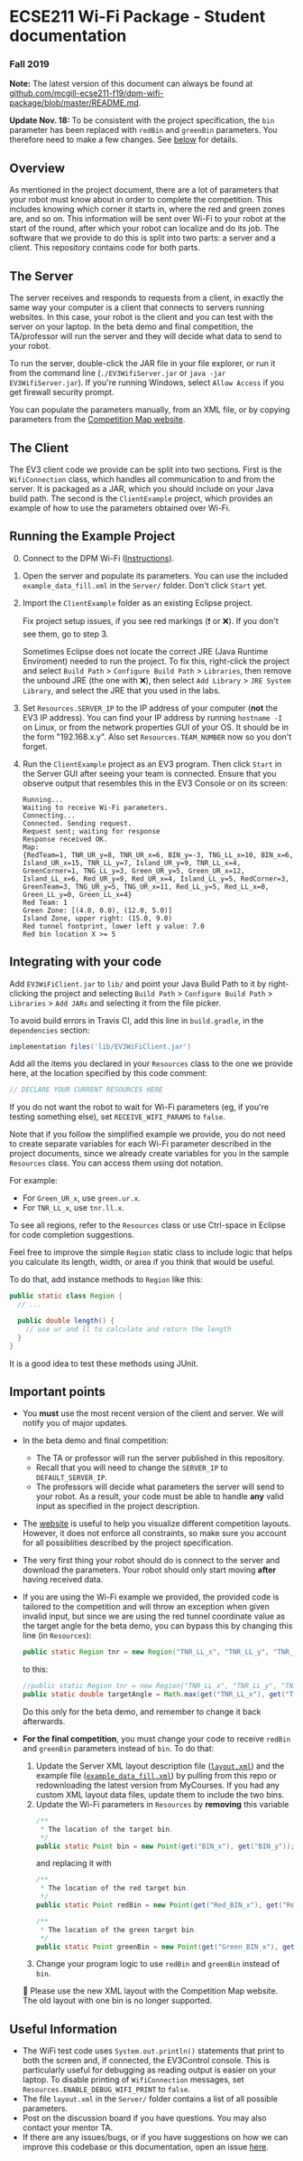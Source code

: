 # ECSE211 Wi-Fi Package - Student documentation

### Fall 2019

**Note:** The latest version of this document can always be found at [github.com/mcgill-ecse211-f19/dpm-wifi-package/blob/master/README.md](https://github.com/mcgill-ecse211-f19/dpm-wifi-package/blob/master/README.md).

**Update Nov. 18:** To be consistent with the project specification,
the `bin` parameter has been replaced with `redBin` and `greenBin` parameters. You therefore need to make a few changes. See [below](#useful-information) for details.

## Overview

As mentioned in the project document, there are a lot of parameters that your robot must
know about in order to complete the competition. This includes knowing which corner it starts in, where the red and green zones are, and so on. This information will be sent over
Wi-Fi to your robot at the start of the round, after which your robot can localize and do its job.
The software that we provide to do this is split into two parts: a server and a client. This repository contains code for both parts.

## The Server

The server receives and responds to requests from a client, in exactly the same way your
computer is a client that connects to servers running websites. In this case, your robot is the client and you can test with the server on your laptop. In the beta demo and final competition, the
TA/professor will run the server and they will decide what data to send to your robot.

To run the server, double-click the JAR file in your file explorer, or run it from the command line (`./EV3WifiServer.jar` or `java -jar EV3WifiServer.jar`).
If you're running Windows, select `Allow Access` if you get firewall security prompt.

You can populate the parameters manually, from an XML file, or by copying parameters from the [Competition Map website](https://mcgill-dpm.github.io/Utilities/wifi/competition-map).

## The Client

The EV3 client code we provide can be split into two sections. First is the `WifiConnection` class,
which handles all communication to and from the server. It is packaged as a JAR, which you should include on your Java build path.
The second is the `ClientExample`
project, which provides an example of how to use the parameters obtained over Wi-Fi.

## Running the Example Project

0. Connect to the DPM Wi-Fi
([Instructions](https://mcgill-ecse211-f19.github.io/getting_started_guide/GettingStarted-F19-updated#running-code-on-the-brick)).

1. Open the server and populate its parameters. You can use the included `example_data_fill.xml` in the `Server/` folder. Don't click `Start` yet.

2. Import the `ClientExample` folder as an existing Eclipse project. 

    Fix project setup issues, if you see red markings (:heavy_exclamation_mark: or :x:). If you don't see them, go to step 3.

    Sometimes Eclipse does not locate the correct JRE (Java Runtime Enviroment) needed to run the project. To fix this, right-click the project and select `Build Path` > `Configure Build Path` > `Libraries`, then remove the unbound JRE (the one with :x:), then select `Add Library` > `JRE System Library`, and select the JRE that you used in the labs.

3. Set `Resources.SERVER_IP` to the IP address of your computer (**not** the EV3 IP address).
You can find your IP address by running `hostname -I` on Linux, or from the network properties GUI of your OS. It should be in the form "192.168.x.y". Also set `Resources.TEAM_NUMBER` now so you don't forget.

4. Run the `ClientExample` project as an EV3 program. Then click `Start` in the Server GUI after seeing your team is connected. Ensure that you observe output that resembles this in the EV3 Console or on its screen:

    ```
    Running...
    Waiting to receive Wi-Fi parameters.
    Connecting...
    Connected. Sending request.
    Request sent; waiting for response
    Response received OK.
    Map:
    {RedTeam=1, TNR_UR_y=8, TNR_UR_x=6, BIN_y=-3, TNG_LL_x=10, BIN_x=6, Island_UR_x=15, TNR_LL_y=7, Island_UR_y=9, TNR_LL_x=4, GreenCorner=1, TNG_LL_y=3, Green_UR_y=5, Green_UR_x=12, Island_LL_x=6, Red_UR_y=9, Red_UR_x=4, Island_LL_y=5, RedCorner=3, GreenTeam=3, TNG_UR_y=5, TNG_UR_x=11, Red_LL_y=5, Red_LL_x=0, Green_LL_y=0, Green_LL_x=4}
    Red Team: 1
    Green Zone: [(4.0, 0.0), (12.0, 5.0)]
    Island Zone, upper right: (15.0, 9.0)
    Red tunnel footprint, lower left y value: 7.0
    Red bin location X >= 5
    ```

## Integrating with your code

Add `EV3WiFiClient.jar` to `lib/` and point your Java Build Path to it by right-clicking the project and selecting `Build Path` > `Configure Build Path` > `Libraries` > `Add JARs` and selecting it from the file picker.

To avoid build errors in Travis CI, add this line in `build.gradle`, in the `dependencies` section:

```groovy
implementation files('lib/EV3WiFiClient.jar')
```

Add all the items you declared in your `Resources` class to the one we provide here, at the location specified by this code comment:

```java
// DECLARE YOUR CURRENT RESOURCES HERE
```

If you do not want the robot to wait for Wi-Fi parameters (eg, if you're testing something else), set `RECEIVE_WIFI_PARAMS` to `false`.

Note that if you follow the simplified example we provide, you do not need to create separate variables for each Wi-Fi parameter described
in the project documents, since we already create variables for you in the sample `Resources` class. You can access them using dot notation.

For example:

- For `Green_UR_x`, use `green.ur.x`.
- For `TNR_LL_x`, use `tnr.ll.x`.

To see all regions, refer to the `Resources` class or use Ctrl-space in Eclipse for code completion suggestions.

Feel free to improve the simple `Region` static class to include logic that helps you calculate its length, width,
or area if you think that would be useful. 

To do that, add instance methods to `Region` like this:

```java
public static class Region {
  // ...

  public double length() {
    // use ur and ll to calculate and return the length
  }
}
```

It is a good idea to test these methods using JUnit.


## Important points

- You **must** use the most recent version of the client and server. We will notify you of major updates.
- In the beta demo and final competition:
  - The TA or professor will run the server published in this repository.
  - Recall that you will need to change the `SERVER_IP` to `DEFAULT_SERVER_IP`.
  - The professors will decide what parameters the server will send to your robot.
As a result, your code must be able to handle **any** valid input as specified in the project description.
- The [website](https://mcgill-dpm.github.io/Utilities/wifi/competition-map) is useful to help you visualize different competition layouts. However, it does not enforce all constraints, so make sure you 
account for all possiblities described by the project specification.
- The very first thing your robot should do is connect to the server and download
the parameters. Your robot should only start moving **after** having received data.
- If you are using the Wi-Fi example we provided, the provided code is tailored to the competition and will throw an exception when 
given invalid input, but since we are using the red tunnel coordinate value as the target angle for the beta demo,
you can bypass this by changing this line (in `Resources`):
  ```java
  public static Region tnr = new Region("TNR_LL_x", "TNR_LL_y", "TNR_UR_x", "TNR_UR_y");
  ```
  to this:
  ```java
  //public static Region tnr = new Region("TNR_LL_x", "TNR_LL_y", "TNR_UR_x", "TNR_UR_y");
  public static double targetAngle = Math.max(get("TNR_LL_x"), get("TNR_UR_x"));
  ```
  Do this only for the beta demo, and remember to change it back afterwards.
- **For the final competition**, you must change your code to receive
`redBin` and `greenBin` parameters instead of `bin`. To do that:
  1. Update the Server XML layout description file ([`layout.xml`](Server/layout.xml))
  and the example file ([`example_data_fill.xml`](Server/example_data_fill.xml))
  by pulling from this repo or redownloading the latest version from MyCourses.
  If you had any custom XML layout data files, update them to include the two bins.
  2. Update the Wi-Fi parameters in `Resources` by **removing** this variable
      ```java
      /**
       * The location of the target bin.
       */
      public static Point bin = new Point(get("BIN_x"), get("BIN_y"));
      ```
      and replacing it with
      ```java
      /**
       * The location of the red target bin.
       */
      public static Point redBin = new Point(get("Red_BIN_x"), get("Red_BIN_y"));

      /**
       * The location of the green target bin.
       */
      public static Point greenBin = new Point(get("Green_BIN_x"), get("Green_BIN_y"));
      ```
  3. Change your program logic to use `redBin` and `greenBin` instead of `bin`.

  :pencil: Please use the new XML layout with the Competition Map website. The old layout with one bin is no longer supported.

## Useful Information
- The WiFi test code uses `System.out.println()` statements that print to both the screen
and, if connected, the EV3Control console. This is particularly useful for debugging as reading output is easier on your laptop. 
To disable printing of `WifiConnection` messages, set `Resources.ENABLE_DEBUG_WIFI_PRINT` to `false`.
- The file `layout.xml` in the `Server/` folder contains a list of all possible parameters.
- Post on the discussion board if you have questions. You may also contact your mentor TA.
- If there are any issues/bugs, or if you have suggestions on how we can improve this codebase or this documentation, open an issue [here](https://github.com/mcgill-ecse211-f19/dpm-wifi-package/issues).
